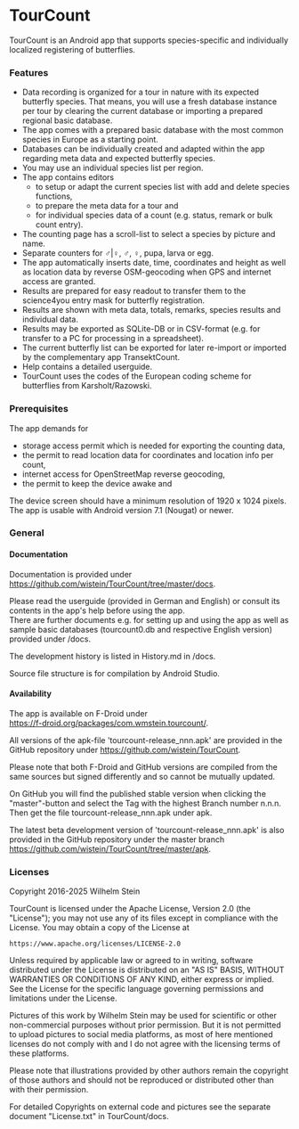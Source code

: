 # TourCount

TourCount is an Android app that supports species-specific and individually localized registering of butterflies.

### Features

- Data recording is organized for a tour in nature with its expected butterfly species.
 That means, you will use a fresh database instance per tour by clearing the current database or importing a prepared regional basic database.
- The app comes with a prepared basic database with the most common species in Europe as a starting point.
- Databases can be individually created and adapted within the app regarding meta data and expected butterfly species.
- You may use an individual species list per region.
- The app contains editors 
  - to setup or adapt the current species list with add and delete species functions,
  -  to prepare the meta data for a tour and
  -  for individual species data of a count (e.g. status, remark or bulk count entry).
- The counting page has a scroll-list to select a species by picture and name.
- Separate counters for ♂|♀, ♂, ♀, pupa, larva or egg.
- The app automatically inserts date, time, coordinates and height as well as
  location data by reverse OSM-geocoding when GPS and internet access are granted.
- Results are prepared for easy readout to transfer them to the science4you entry mask for butterfly registration.
- Results are shown with meta data, totals, remarks, species results and individual data.
- Results may be exported as SQLite-DB or in CSV-format (e.g. for transfer to a PC for processing in a spreadsheet).
- The current butterfly list can be exported for later re-import or imported by the complementary app TransektCount.
- Help contains a detailed userguide.
- TourCount uses the codes of the European coding scheme for butterflies from Karsholt/Razowski.

### Prerequisites
The app demands for 
- storage access permit which is needed for exporting the counting data, 
- the permit to read location data for coordinates and location info per count, 
- internet access for OpenStreetMap reverse geocoding, 
- the permit to keep the device awake and

The device screen should have a minimum resolution of 1920 x 1024 pixels.  
The app is usable with Android version 7.1 (Nougat) or newer.

### General
#### Documentation
Documentation is provided under  
https://github.com/wistein/TourCount/tree/master/docs.

Please read the userguide (provided in German and English) or consult its contents in the app's help 
before using the app.  
There are further documents e.g. for setting up and using the app as well as sample basic databases 
(tourcount0.db and respective English version) provided under /docs. 

The development history is listed in History.md in /docs.

Source file structure is for compilation by Android Studio.

#### Availability
The app is available on F-Droid under  
https://f-droid.org/packages/com.wmstein.tourcount/.
 
All versions of the apk-file 'tourcount-release_nnn.apk' are provided in the GitHub repository under 
https://github.com/wistein/TourCount.

Please note that both F-Droid and GitHub versions are compiled from the same sources but signed 
differently and so cannot be mutually updated.

On GitHub you will find the published stable version when clicking the "master"-button and select 
the Tag with the highest Branch number n.n.n. Then get the file tourcount-release_nnn.apk under apk. 

The latest beta development version of 'tourcount-release_nnn.apk' is also provided in the GitHub 
repository under the master branch https://github.com/wistein/TourCount/tree/master/apk.

### Licenses

Copyright 2016-2025 Wilhelm Stein

TourCount is licensed under the Apache License, Version 2.0 (the "License");
you may not use any of its files except in compliance with the License.
You may obtain a copy of the License at

    https://www.apache.org/licenses/LICENSE-2.0

Unless required by applicable law or agreed to in writing, software
distributed under the License is distributed on an "AS IS" BASIS,
WITHOUT WARRANTIES OR CONDITIONS OF ANY KIND, either express or implied.
See the License for the specific language governing permissions and
limitations under the License.

Pictures of this work by Wilhelm Stein may be used for scientific or other non-commercial purposes without prior permission.
But it is not permitted to upload pictures to social media platforms, as most of here mentioned licenses do not comply with and I do not agree with the licensing terms of these platforms.

Please note that illustrations provided by other authors remain the copyright of those authors and should not be reproduced or distributed other than with their permission.

For detailed Copyrights on external code and pictures see the separate document "License.txt" in TourCount/docs.

